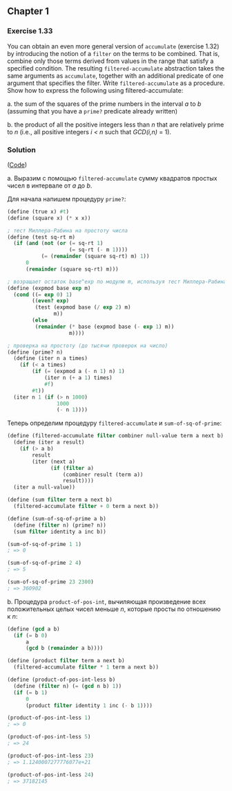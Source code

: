 ## Chapter 1

### Exercise 1.33

You can obtain an even more general version of `accumulate` (exercise 1.32) by introducing the notion of a `filter` on the terms to be combined. That is, combine only those terms derived from values in the range that satisfy a specified condition. The resulting `filtered-accumulate` abstraction takes the same arguments as `accumulate`, together with an additional predicate of one argument that specifies the filter. Write `filtered-accumulate` as a procedure. Show how to express the following using filtered-accumulate:

a. the sum of the squares of the prime numbers in the interval _a_ to _b_ (assuming that you have a `prime?` predicate already written)

b. the product of all the positive integers less than _n_ that are relatively prime to _n_ (i.e., all positive integers _i < n_ such that _GCD(i,n)_ = 1).

### Solution

([Code](../../src/Chapter%201/Exercise%201.33.scm))

a. Выразим с помощью `filtered-accumulate` сумму квадратов простых чисел в интервале от _a_ до _b_.

Для начала напишем процедуру `prime?`:

```scheme
(define (true x) #t)
(define (square x) (* x x))

; тест Миллера-Рабина на простоту числа
(define (test sq-rt m)
  (if (and (not (or (= sq-rt 1)
                    (= sq-rt (- m 1))))
           (= (remainder (square sq-rt) m) 1))
      0
      (remainder (square sq-rt) m)))

; возращает остаток base^exp по модулю m, используя тест Миллера-Рабина
(define (expmod base exp m)
  (cond ((= exp 0) 1)
        ((even? exp)
         (test (expmod base (/ exp 2) m)
               m))
        (else
         (remainder (* base (expmod base (- exp 1) m))
                    m))))

; проверка на простоту (до тысячи проверок на число)
(define (prime? n)
  (define (iter n a times)
    (if (< a times)
        (if (= (expmod a (- n 1) n) 1)
            (iter n (+ a 1) times)
            #f)
        #t))
  (iter n 1 (if (> n 1000)
                1000
                (- n 1))))
```

Теперь определим процедуру `filtered-accumulate` и `sum-of-sq-of-prime`:

```scheme
(define (filtered-accumulate filter combiner null-value term a next b)
  (define (iter a result)
    (if (> a b)
        result
        (iter (next a)
              (if (filter a)
                  (combiner result (term a))
                  result))))
  (iter a null-value))

(define (sum filter term a next b)
  (filtered-accumulate filter + 0 term a next b))

(define (sum-of-sq-of-prime a b)
  (define (filter n) (prime? n))
  (sum filter identity a inc b))

(sum-of-sq-of-prime 1 1)
; => 0

(sum-of-sq-of-prime 2 4)
; => 5

(sum-of-sq-of-prime 23 2300)
; => 360902
```

b. Процедура `product-of-pos-int`, вычиляющая произведение всех положительных целых чисел меньше _n_, которые просты по отношению к _n_:

```scheme
(define (gcd a b)
  (if (= b 0)
      a
      (gcd b (remainder a b))))

(define (product filter term a next b)
  (filtered-accumulate filter * 1 term a next b))

(define (product-of-pos-int-less b)
  (define (filter n) (= (gcd n b) 1))
  (if (= b 1)
      0
      (product filter identity 1 inc (- b 1))))

(product-of-pos-int-less 1)
; => 0

(product-of-pos-int-less 5)
; => 24

(product-of-pos-int-less 23)
; => 1.1240007277776077e+21

(product-of-pos-int-less 24)
; => 37182145
```

